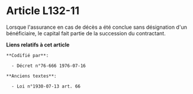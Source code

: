 # Article L132-11

Lorsque l'assurance en cas de décès a été conclue sans désignation d'un bénéficiaire, le capital fait partie de la succession
du contractant.

**Liens relatifs à cet article**

	**Codifié par**:

	  - Décret n°76-666 1976-07-16

	**Anciens textes**:

	  - Loi n°1930-07-13 art. 66

